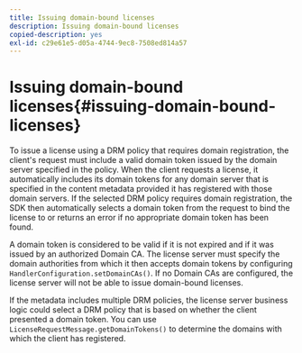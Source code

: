 ```yaml
---
title: Issuing domain-bound licenses
description: Issuing domain-bound licenses
copied-description: yes
exl-id: c29e61e5-d05a-4744-9ec8-7508ed814a57
---
```

# Issuing domain-bound licenses{#issuing-domain-bound-licenses}

To issue a license using a DRM policy that requires domain registration, the client's request must include a valid domain token issued by the domain server specified in the policy. When the client requests a license, it automatically includes its domain tokens for any domain server that is specified in the content metadata provided it has registered with those domain servers. If the selected DRM policy requires domain registration, the SDK then automatically selects a domain token from the request to bind the license to or returns an error if no appropriate domain token has been found.

A domain token is considered to be valid if it is not expired and if it was issued by an authorized Domain CA. The license server must specify the domain authorities from which it then accepts domain tokens by configuring `HandlerConfiguration.setDomainCAs()`. If no Domain CAs are configured, the license server will not be able to issue domain-bound licenses.

If the metadata includes multiple DRM policies, the license server business logic could select a DRM policy that is based on whether the client presented a domain token. You can use `LicenseRequestMessage.getDomainTokens()` to determine the domains with which the client has registered.
